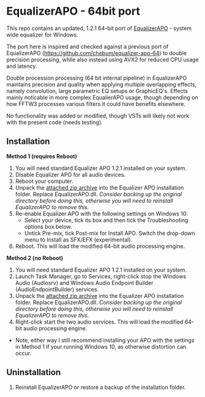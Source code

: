 # EqualizerAPO - 64bit port

This repo contains an updated, 1.2.1 64-bit port of [EqualizerAPO](https://sourceforge.net/p/equalizerapo/) - system wide equalizer for Windows.

The port here is inspired and checked against a previous port of EqualizerAPO (https://github.com/chebum/equalizer-apo-64) to double precision processing, while also instead using AVX2 for reduced CPU usage and latency.

Double procession processing (64 bit internal pipeline) in EqualizerAPO maintains precision and quality when applying multiple overlapping effects, namely convolution, large parametric EQ setups or GraphicEQ's. Effects mainly noticable in more complex EqualierAPO usage, though depending on how FFTW3 processes various filters it could have benefits elsewhere.

No functionality was added or modified, though VSTs will likely not work with the present code (needs testing).

## Installation

**Method 1 (requires Reboot)**
1. You will need standard Equalizer APO 1.2.1 installed on your system.
2. Disable Equalizer APO for all audio devices.
3. Reboot your computer.
4. Unpack the [attached zip archive](https://github.com/TheFireKahuna/equalizerAPO64/releases/) into the Equalizer APO installation folder. Replace EqualizerAPO.dll. *Consider backing up the original directory before doing this, otherwise you will need to reinstall EqualizerAPO to remove this.*
5. Re-enable Equalizer APO with the following settings on Windows 10:
	- Select your device, tick its box and then tick the Troubleshooting options box below.
	- Untick Pre-mix, tick Post-mix for Install APO. Switch the drop-down menu to Install as SFX/EFX (experimental).
6. Reboot. This will load the modified 64-bit audio processing engine.

**Method 2 (no Reboot)**
1. You will need standard Equalizer APO 1.2.1 installed on your system.
2. Launch Task Manager, go to Services, right-click stop the Windows Audio (Audiosrv) and Windows Audio Endpoint Builder (AudioEndpointBuilder) services.
4. Unpack the [attached zip archive](https://github.com/TheFireKahuna/equalizerAPO64/releases/) into the Equalizer APO installation folder. Replace EqualizerAPO.dll. *Consider backing up the original directory before doing this, otherwise you will need to reinstall EqualizerAPO to remove this.*
5. Right-click start the two audio services. This will load the modified 64-bit audio processing engine.
- Note, either way I still recommend installing your APO with the settings in Method 1 if your running Windows 10, as otherwise distortion can occur.

## Uninstallation

1. Reinstall EqualizerAPO or restore a backup of the installation folder.
